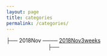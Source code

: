 ```yaml
---
layout: page
title: categories
permalink: /categories/
---
```



├── 2018Nov ──── [2018Nov3weeks](../blog/2018/11/Nov3weeks)  
                            ├── []()  
